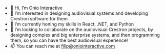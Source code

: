 - 👋 Hi, I’m Onio Interactive
- 👀 I’m interested in designing audiovisual systems and developing Crestron software for them
- 🌱 I’m currently honing my skills in React, .NET, and Python
- 💞️ I’m looking to collaborate on the audiovisual Crestron projects, by designing complex and big enterprise systems, and then programming them, so you can have the best audiovisual experience!
- 📫 You can reach me at filip@oniointeractive.com
